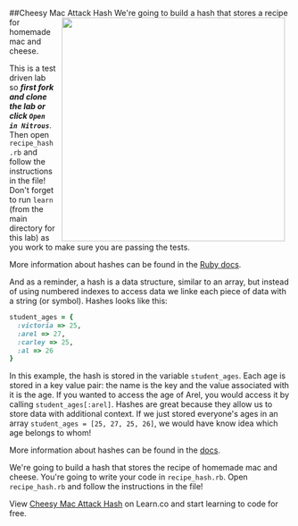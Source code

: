 
##Cheesy Mac Attack Hash
<img src="https://s3.amazonaws.com/after-school-assets/macncheese.gif" align="right" width="400px" hspace="10"> We're going to build a hash that stores a recipe for homemade mac and cheese.

This is a test driven lab so ***first fork and clone the lab or click `Open in Nitrous`***. Then open `recipe_hash.rb` and follow the instructions in the file! Don't forget to run `learn` (from the main directory for this lab) as you work to make sure you are passing the tests.

More information about hashes can be found in the [Ruby docs](http://www.ruby-doc.org/core-2.1.1/Hash.html).

And as a reminder, a hash is a data structure, similar to an array, but instead of using numbered indexes to access data we linke each piece of data with a string (or symbol). Hashes looks like this:

```ruby
student_ages = {
  :victoria => 25,
  :arel => 27,
  :carley => 25, 
  :al => 26
}
```

In this example, the hash is stored in the variable `student_ages`. Each age is stored in a key value pair: the name is the key and the value associated with it is the age. If you wanted to access the age of Arel, you would access it by calling `student_ages[:arel]`. Hashes are great because they allow us to store data with additional context. If we just stored everyone's ages in an array `student_ages = [25, 27, 25, 26]`, we would have know idea which age belongs to whom!

More information about hashes can be found in the [docs](http://www.ruby-doc.org/core-2.1.1/Hash.html).

We're going to build a hash that stores the recipe of homemade mac and cheese.
You're going to write your code in `recipe_hash.rb`. Open `recipe_hash.rb` and follow the instructions in the file!
<p data-visibility='hidden'>View <a href='https://learn.co/lessons/hs_recipe_hash_lab' title='Cheesy Mac Attack Hash'>Cheesy Mac Attack Hash</a> on Learn.co and start learning to code for free.</p>
